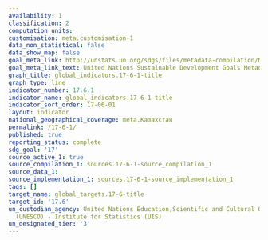 ```yaml
---
availability: 1
classification: 2
computation_units:
customisation: meta.customisation-1
data_non_statistical: false
data_show_map: false
goal_meta_link: http://unstats.un.org/sdgs/files/metadata-compilation/Metadata-Goal-17.pdf
goal_meta_link_text: United Nations Sustainable Development Goals Metadata (pdf 468kB)
graph_title: global_indicators.17-6-1-title
graph_type: line
indicator_number: 17.6.1
indicator_name: global_indicators.17-6-1-title
indicator_sort_order: 17-06-01
layout: indicator
national_geographical_coverage: meta.Казахстан
permalink: /17-6-1/
published: true
reporting_status: complete
sdg_goal: '17'
source_active_1: true
source_compilation_1: sources.17-6-1-source_compilation_1
source_data_1:
source_implementation_1: sources.17-6-1-source_implementation_1
tags: []
target_name: global_targets.17-6-title
target_id: '17.6'
un_custodian_agency: United Nations Education,Scientific and Cultural Organisation
  (UNESCO) - Institute for Statistics (UIS)
un_designated_tier: '3'
---
```

